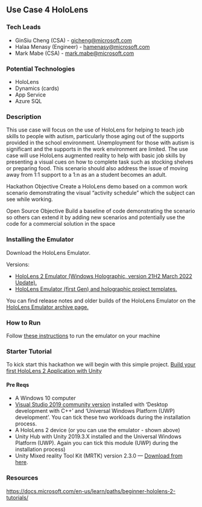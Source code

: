 ## Use Case 4 HoloLens 

### Tech Leads
- GinSiu Cheng (CSA) - gicheng@microsoft.com  
- Halaa Menasy (Engineer) - hamenasy@microsoft.com 
- Mark Mabe (CSA) - mark.mabe@microsoft.com

### Potential Technologies
- HoloLens
- Dynamics (cards)
- App Service
- Azure SQL



### Description
This use case will focus on the use of HoloLens for helping to teach job skills to people with autism, particularly those aging out of
the supports provided in the school environment. Unemployment for those with autism is significant and the supports in the work
environment are limited. The use case will use HoloLens augmented reality to help with basic job skills by presenting a visual cues
on how to complete task such as stocking shelves or preparing food. This scenario should also address the issue of moving away
from 1:1 support to a 1:n as an a student becomes an adult.

Hackathon Objective Create a HoloLens demo based on a common work scenario demonstrating the visual “activity schedule” which the subject can see
while working.

Open Source Objective Build a baseline of code demonstrating the scenario so others can extend it by adding new scenarios and potentially use the code
for a commercial solution in the space

### Installing the Emulator 

Download the HoloLens Emulator.

Versions:

- [HoloLens 2 Emulator (Windows Holographic, version 21H2 March 2022 Update).](https://go.microsoft.com/fwlink/?linkid=2189132)
- [HoloLens Emulator (first Gen) and holographic project templates.](https://go.microsoft.com/fwlink/?linkid=2065980)

You can find release notes and older builds of the HoloLens Emulator on the [HoloLens Emulator archive page.](https://docs.microsoft.com/en-us/windows/mixed-reality/develop/advanced-concepts/hololens-emulator-archive)

### How to Run 

Follow [these instructions](https://docs.microsoft.com/en-us/windows/mixed-reality/develop/advanced-concepts/using-the-hololens-emulator) to run the emulator on your machine

### Starter Tutorial 
To kick start this hackathon we will begin with this simple project. 
[Build your first HoloLens 2 Application with Unity](https://arvrjourney.com/build-your-first-hololens-2-application-with-unity-and-mrtk-2-3-0-5f431d8cca8)

####  Pre Reqs

- A Windows 10 computer
- [Visual Studio 2019 community version](https://visualstudio.microsoft.com/thank-you-downloading-visual-studio/?sku=Community&rel=16) installed with ‘Desktop development with C++’ and ‘Universal Windows Platform (UWP) development’. You can tick these two workloads during the installation process.
- A HoloLens 2 device (or you can use the emulator - shown above)
- Unity Hub with Unity 2019.3.X installed and the Universal Windows Platform (UWP). Again you can tick this module (UWP) during the installation process)
- Unity Mixed reality Tool Kit (MRTK) version 2.3.0 — [Download from here](https://github.com/microsoft/MixedRealityToolkit-Unity/releases/download/v2.3.0/Microsoft.MixedReality.Toolkit.Unity.Foundation.2.3.0.unitypackage).

### Resources 
https://docs.microsoft.com/en-us/learn/paths/beginner-hololens-2-tutorials/
